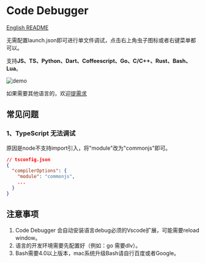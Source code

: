 # Code Debugger

[English README](https://gitee.com/genqing/code-debuger/blob/master/README.en.md)

无需配置launch.json即可进行单文件调试，点击右上角虫子图标或者右键菜单都可以。

支持**JS、TS、Python、Dart、Coffeescript、Go、C/C++、Rust、Bash、Lua**。

      
![demo](https://gitee.com/genqing/code-debuger/raw/master/res/demo.png)

如果需要其他语言的，欢迎[提需求](https://gitee.com/genqing/code-debuger/issues)

## 常见问题
### 1、TypeScript 无法调试
原因是node不支持import引入，将"module"改为"commonjs"即可。
```json
// tsconfig.json
{
  "compilerOptions": {
    "module": "commonjs",
    ...
  }
}
```

## 注意事项
1. Code Debugger 会自动安装语言debug必须的Vscode扩展，可能需要reload window。
2. 语言的开发环境需要先配置好（例如：go 需要dlv）。
3. Bash需要4.0以上版本，mac系统升级Bash请自行百度或者Google。